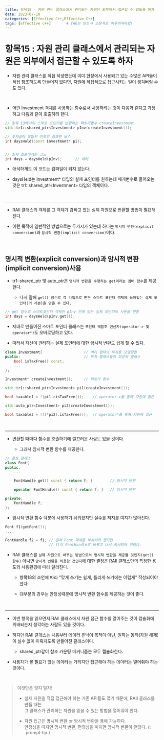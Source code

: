 ```yaml
---
title: 항목15 - 자원 관리 클래스에서 관리되는 자원은 외부에서 접근할 수 있도록 하자
date: 2023-07-10
categories: [Effective C++,Effective C++]
tags: [effective c++]		# TAG는 반드시 소문자로 이루어져야함!
---
```


**항목15 : 자원 관리 클래스에서 관리되는 자원은 외부에서 접근할 수 있도록 하자**
=========

* 자원 관리 클래스를 직접 작성했는데 이미 현장에서 사용되고 있는 수많은 API들이 직접 참조하도록 만들어져 있다면, 자원에 직접적으로 접근시키는 일이 생겨버릴 수도 있다.

<br>

* 어떤 Investment 객체를 사용하는 함수로서 사용하려는 것이 다음과 같다고 가정하고 다음과 같이 호출하려 한다.

```c++
// 항목 13에서의 스마트 포인터를 반환하는 팩토리함수 createInvestment
std::tr1::shared_ptr<Investment> pInv(createInvestment());

// 투자금이 유입된 이후로 경과한 날수
int daysHeld(const Investment* pi);


// 실제 호출하려는 코드
int days = daysHeld(pInv);      // 에러
```

* 애석하게도 이 코드는 컴파일이 되지 않는다.

* daysHeld는 Investment* 타입의 실제 포인터를 원하는데 매개변수로 들어오는 것은 tr1::shared_ptr\<Investment> 타입의 객체이다.

<br>

-----------

* RAII 클래스의 객체를 그 객체가 감싸고 있는 실제 자원으로 변환할 방법이 필요해진다.

* 이런 목적에 일반적인 방법으로는 두가지가 있는데 하나는 `명시적 변환(explicit conversion)`과 `암시적 변환(implicit conversion)`이다.

<br>

**명시적 변환(explicit conversion)과 암시적 변환(implicit conversion)사용**
----------


* tr1::shared_ptr 및 auto_ptr은 `명시적 변환을 수행하는 get이라는 멤버 함수`를 제공한다.

    * 다시 말해 `get() 함수로 각 타입으로 만든 스마트 포인터 객체에 들어있는 실제 포인터(의 사본)을 얻을 수 있다.`

```c++
// get 함수로 스마트포인터 객체인 pInv 안에 있는 실제 포인터의 사본을 반환
int days = daysHeld(pInv.get());
```

* 제대로 만들어진 스마트 포인터 클래스는 `포인터 역참조 연산자(operator-> 및 operator*)`도 오버로딩하고 있다.

* 따라서 자신이 관리하는 실제 포인터에 대한 암시적 변환도 쉽게 할 수 있다.

```c++
class Investment{                   // 여러 형태의 투자를 모델링한
public:                             // 투자 클래스들의 최상위 클래스
    bool isTaxFree() const;
    ...
};

Investment* createInvestment();     // 팩토리 함수

std::tr1::shared_ptr<Investment> pi1(createInvestment());

bool taxable1 = !(pi1->isTaxFree());    // operator->를 통해 자원에 접근

std::auto_ptr<Investment> pi2(createInvestment());

bool taxable2 = !((*pi2).isTaxFree());  // operator*를 통해 자원에 접근
```

<br>

------------

* 변환할 때마다 함수를 호출하기에 껄끄러운 사람도 있을 것이다.

  * 그래서 암시적 변환 함수를 제공한다.


```c++
// 폰트 클래스
class Font{
public:
    ...

    FontHandle get() const { return f; }        // 명시적 변환

    operator FontHandle() const { return f; }   // 암시적 변환

private:
    FontHandle f;
};
```

* 암시적 변환 함수 덕분에 사용하기 쉬워졌지만 실수를 저지를 여지가 많아진다.

```c++
Font f1(getFont());
...

FontHandle f2 = f1; // 원래 Font 객체를 복사하려 했지만
                    // f1이 FontHandle로 바뀌고 나서 복사되어 버렸다.
```

* RAII 클래스를 `실제 자원으로 바꾸는 방법으로서 명시적 변환을 제공할 것인지(get() 함수)` 아니면 `암시적 변환을 허용할 것인지`에 대한 결정은 RAII 클래스만의 특정한 용도와 사용환경에 따라 달라진다.

  * 항목18의 조언에 따라 "맞게 쓰기는 쉽게, 틀리게 쓰기에는 어렵게" 작성되어야 한다.

  * 대부분의 경우는 안정성때문에 명시적 변환 함수를 제공하는 것이 좋다.

<br>

-------------

* 이번 항목을 읽으면서 RAII 클래스에서 자원 접근 함수를 열어주는 것이 캡슐화에 위배되는지 생각하는 사람도 있을 것이다.

* 하지만 RAII 클래스는 처음부터 데이터 은닉이 목적이 아닌, 원하는 동작(자원 해제)이 실수 없이 이뤄지도록 만들어진 클래스이다.

  * shared_ptr같이 참조 카운팅 메커니즘는 모두 캡슐화한다.

* 사용자가 볼 필요가 없는 데이터는 가리지만 접근해야 하는 데이터는 열어줘야 하는 것이다.

<br>

> 이것만은 잊지 말자!
> * 실제 자원을 직접 접근해야 하는 기존 API들도 많기 때문에, RAII 
> 클래스를 만들 때는<br> 그 클래스가 관리하는 자원을 얻을 수 있는 방법을 
> 열어줘야 한다. <br>
>
> * 자원 접근은 명시적 변환 or 암시적 변환을 통해 가능하다.<br>
> 안정성을 따지면 명시적 변환, 편의성을 따지면 암시적 변환이 괜찮다.
{: .prompt-tip }